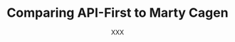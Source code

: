 ---
published: false
layout: post
title: Comparing API-First to Marty Cagen
author: XXX
author_link: XXX
categories:
- Teams
- Engineering
- Design
---